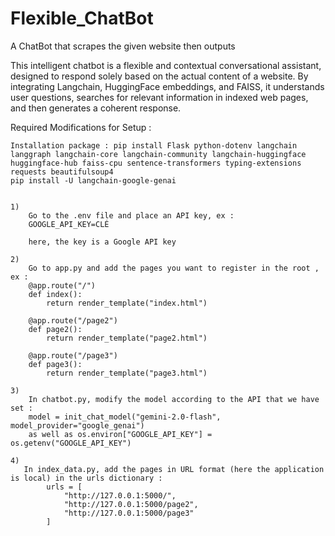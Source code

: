 # Flexible_ChatBot
A ChatBot that scrapes the given website then outputs


This intelligent chatbot is a flexible and contextual conversational assistant, designed to respond solely based on the actual content of a website. By integrating Langchain, HuggingFace embeddings, and FAISS, it understands user questions, searches for relevant information in indexed web pages, and then generates a coherent response.

Required Modifications for Setup :

    Installation package : pip install Flask python-dotenv langchain langgraph langchain-core langchain-community langchain-huggingface huggingface-hub faiss-cpu sentence-transformers typing-extensions requests beautifulsoup4
    pip install -U langchain-google-genai


    1)
        Go to the .env file and place an API key, ex :
        GOOGLE_API_KEY=CLÉ
        
        here, the key is a Google API key

    2)
        Go to app.py and add the pages you want to register in the root , ex : 
        @app.route("/")
        def index():
            return render_template("index.html")

        @app.route("/page2")
        def page2():
            return render_template("page2.html")

        @app.route("/page3")
        def page3():
            return render_template("page3.html")
    
    3)
        In chatbot.py, modify the model according to the API that we have set :
        model = init_chat_model("gemini-2.0-flash", model_provider="google_genai")
        as well as os.environ["GOOGLE_API_KEY"] = os.getenv("GOOGLE_API_KEY") 

    4)
       In index_data.py, add the pages in URL format (here the application is local) in the urls dictionary : 
            urls = [
                "http://127.0.0.1:5000/",
                "http://127.0.0.1:5000/page2",   
                "http://127.0.0.1:5000/page3"
            ] 
